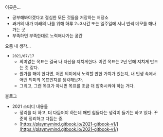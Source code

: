 이곳은... 

- 공부해봐야겠다고 결심한 모든 것들을 저장하는 저장소
- 과거의 내가 미래의 나를 위해 하루 2~3시간 또는 일주일에 서너 번씩 메모를 해나가는 곳
- 부족하면 부족한대로 노력해나가는 공간

요즘 내 생각...

- `2021/07/17`
  - 의미없는 목표는 결국 나 자신을 지치게한다. 이런 목표는 2년 안에 지치게 만드는 것 같다.
  - 뭔가를 해야 한다면, 어떤 의미에서 노력할 만한 가치가 있는지, 내 인생 속에서 어떤 의미의 목표인지를 생각해보자.
  - 그리고, 그런 목표가 아니면 목표를 조금 더 압축시켜야 하는 거다.

블로그
- 2021 스터디 내용들
  - 정리를 더 하고, 더 다듬어야 하는데 매번 힘들다는 생각이 들기는 하고 있다. 꾸준히 정리하고 다듬는 중.
  - [https://playmymind.gitbook.io/2021-gitbook-v1/](https://playmymind.gitbook.io/2021-gitbook-v1/) 

